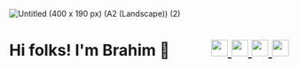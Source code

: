 ![Untitled (400 x 190 px) (A2 (Landscape)) (2)](https://github.com/user-attachments/assets/87da3ca9-61e2-41cc-9755-de56d72c43d9)

<h1 style="display:flex; align-items:center; justify-content:space-between;">
  <span>Hi folks! I'm Brahim 👋                             </span>
  <span>
    <a href="mailto:dev.iansmathew@gmail.com">
      <img height="30" src="https://raw.githubusercontent.com/iansmathew/iansmathew/master/assets/icon_email.png">
    </a>
    <a href="https://www.linkedin.com/in/iansmathew/">
      <img height="30" src="https://raw.githubusercontent.com/iansmathew/iansmathew/master/assets/icon_linkedin.png">
    </a>
    <a href="https://twitter.com/iansmathew">
      <img height="30" src="https://raw.githubusercontent.com/iansmathew/iansmathew/master/assets/icon_twitter.png">
    </a>
    <a href="https://connect.unity.com/u/ian-mathew">
      <img height="30" src="https://raw.githubusercontent.com/iansmathew/iansmathew/master/assets/icon_unity3d.png">
    </a>
  </span>
</h1>
